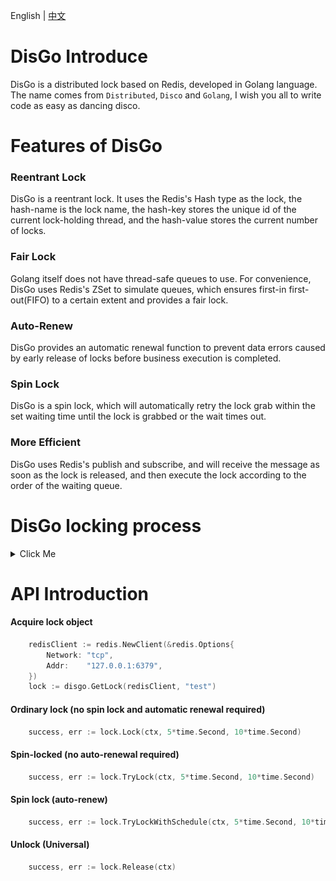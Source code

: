 English | [中文](./Readme-CN.md)

# DisGo Introduce
DisGo is a distributed lock based on Redis, developed in Golang language. The name comes from `Distributed`, `Disco` and `Golang`, I wish you all to write code as easy as dancing disco.

# Features of DisGo

### **Reentrant Lock**
DisGo is a reentrant lock. It uses the Redis's Hash type as the lock, the hash-name is the lock name, the hash-key stores the unique id of the current lock-holding thread, and the hash-value stores the current number of locks.

### **Fair Lock**
Golang itself does not have thread-safe queues to use. For convenience, DisGo uses Redis's ZSet to simulate queues, which ensures first-in first-out(FIFO) to a certain extent and provides a fair lock.

### **Auto-Renew**
DisGo provides an automatic renewal function to prevent data errors caused by early release of locks before business execution is completed.

### **Spin Lock**
DisGo is a spin lock, which will automatically retry the lock grab within the set waiting time until the lock is grabbed or the wait times out.

### **More Efficient**
DisGo uses Redis's publish and subscribe, and will receive the message as soon as the lock is released, and then execute the lock according to the order of the waiting queue.

# DisGo locking process
<details>
<summary>Click Me</summary>

![](./screenshot/LockFlowChart.png)
</details>


# API Introduction
#### Acquire lock object
```go
    redisClient := redis.NewClient(&redis.Options{
        Network: "tcp",
        Addr:    "127.0.0.1:6379",
    })
    lock := disgo.GetLock(redisClient, "test")
```

#### Ordinary lock (no spin lock and automatic renewal required)
```go
    success, err := lock.Lock(ctx, 5*time.Second, 10*time.Second)
```

#### Spin-locked (no auto-renewal required)
```go
    success, err := lock.TryLock(ctx, 5*time.Second, 10*time.Second)
```

#### Spin lock (auto-renew)
```go
    success, err := lock.TryLockWithSchedule(ctx, 5*time.Second, 10*time.Second)
```

#### Unlock (Universal)
```go
    success, err := lock.Release(ctx)
```
